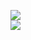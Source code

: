 [![](https://img.shields.io/badge/Made%20With-Github%20Spray-lightgrey.svg?style=for-the-badge&logo=github)](https://github.com/Annihil/github-spray#22289)  
[![](https://i.imgur.com/2DrTn0Z.gif)](https://github.com/Annihil/github-spray)